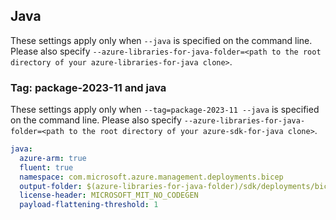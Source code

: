 ## Java

These settings apply only when `--java` is specified on the command line.
Please also specify `--azure-libraries-for-java-folder=<path to the root directory of your azure-libraries-for-java clone>`.

### Tag: package-2023-11 and java

These settings apply only when `--tag=package-2023-11 --java` is specified on the command line.
Please also specify `--azure-libraries-for-java-folder=<path to the root directory of your azure-sdk-for-java clone>`.

``` yaml $(java)
java:
  azure-arm: true
  fluent: true
  namespace: com.microsoft.azure.management.deployments.bicep
  output-folder: $(azure-libraries-for-java-folder)/sdk/deployments/bicep
  license-header: MICROSOFT_MIT_NO_CODEGEN
  payload-flattening-threshold: 1
```
